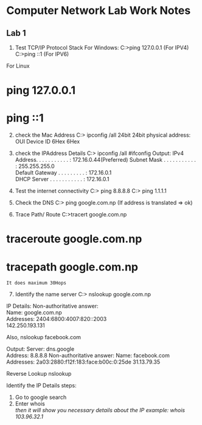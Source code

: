 # Computer Network Lab Work Notes
## Lab 1
1. Test TCP/IP Protocol Stack
For Windows:
C:\>ping 127.0.0.1 (For IPV4)
C:\>ping ::1 (For IPV6)

For Linux
# ping 127.0.0.1
# ping ::1

2. check the Mac Address
C:\> ipconfig /all
			24bit		  24bit
physical address:  OUI		Device ID
			 6Hex	    	  6Hex


3. check the IPAddress Details
C:\> ipconfig /all
#ifconfig
Output:
IPv4 Address. . . . . . . . . . . : 172.16.0.44(Preferred)
Subnet Mask . . . . . . . . . . . : 255.255.255.0   
Default Gateway . . . . . . . . . : 172.16.0.1                                                                         
DHCP Server . . . . . . . . . . . : 172.16.0.1 

4. Test the internet connectivity
C:\> ping 8.8.8.8
C:\> ping 1.1.1.1

5. Check the DNS
C:\> ping google.com.np
				(If address is translated => ok)
6. Trace Path/ Route
C:\>tracert google.com.np
# traceroute google.com.np
# tracepath google.com.np
	It does maximum 30Hops

7. Identify the name server
C:\> nslookup google.com.np

IP Details:
Non-authoritative answer:                                                                                               
Name:    google.com.np                                                                                                  
Addresses:  2404:6800:4007:820::2003                                                                                              
          142.250.193.131     

Also,
nslookup facebook.com

Output:
Server:  dns.google                                                                                                     
Address:  8.8.8.8                                                                                                                                                                                                                               Non-authoritative answer:                                                                                               Name:    facebook.com                                                                                                   Addresses:  2a03:2880:f12f:183:face:b00c:0:25de                                                                                   31.13.79.35 

Reverse Lookup
nslookup <ipaddress>


Identify the IP Details
steps:
1. Go to google search 
2. Enter whois <address>
then it will show you necessary details about the IP
example:
whois 103.96.32.1
